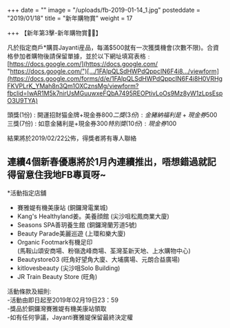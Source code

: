 +++
date = ""
image = "/uploads/fb-2019-01-14_1.jpg"
posteddate = "2019/01/18"
title = "新年購物賞"
weight = 17

+++
【新年第3擊-新年購物賞🎇🎁】

 凡於指定商戶*購買Jayanti産品，每滿$500就有一次獲獎機會(次數不限)。合資格參加者購物後請保留單據，並於以下網址填寫表格﹕  
 [https://docs.google.com/](https://docs.google.com/ "https://docs.google.com/")[…/1FAIpQLSdHWPdQppcIN6F4i8…/viewform](https://docs.google.com/forms/d/e/1FAIpQLSdHWPdQppcIN6F4i8H0VRHgFKVPLrK_YMah8n3Qm1OXCznsMg/viewform?fbclid=IwAR1M5k7nirUsMGuuwxeFQbA7495REOPtivLoOs9Mz8yW1zLpsEspO3U9TYA)

 頭獎(1份) : 開運招財猫金牌+現金券$800  
 二獎(3份) : 金豬納福利是+現金券$500  
 三獎(7份) : 如意金豬利是+現金券$300  
 特別獎(10份) : 現金券$100

 結果將於2019/02/22公佈，得獎者將有專人聯絡

 連續4個新春優惠將於1月內連續推出，唔想錯過就記得留意住我地FB專頁呀\~  
 -----------------------------------------------------  
 *活動指定店舖

 - 賽雅媞有機美康站 (銅鑼灣電業城)  
 - Kang's Healthyland姜。美養顔館 (尖沙咀松鳳商業大廈)  
 - Seasons SPA善玥養生館 (銅鑼灣蘭芳道5號)  
 - Beauty Parade美麗巡遊 (上環和樂大廈)  
 - Organic Footmark有機足印   
 (馬鞍山頌安商場、粉嶺逸峰商場、荃灣荃新天地、上水購物中心)  
 - Beautystore03 (旺角好望角大廈、大埔廣場、元朗合益廣場)  
 - kitlovesbeauty (尖沙咀Solo Building)  
 - JR Train Beauty Store (旺角)

 活動條款及細則:  
 -活動由即日起至2019年02月19日23：59  
 -獎品於銅鑼灣賽雅媞有機美康站領取  
 -如有任何爭議，Jayanti賽雅媞保留最終決定權